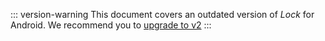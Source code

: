 ::: version-warning
This document covers an outdated version of <dfn data-key="lock">Lock</dfn> for Android. We recommend you to [upgrade to v2](/libraries/lock-android/v2/migration-guide)
:::
